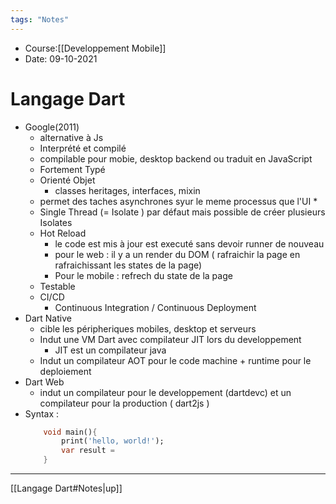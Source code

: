 ```yaml
---
tags: "Notes"
---
```


* Course:[[Developpement Mobile]]
* Date: 09-10-2021 


# Langage Dart
* Google(2011)
	* alternative à Js 
	* Interprété et compilé 
	* compilable pour mobie, desktop backend ou traduit en JavaScript
	* Fortement Typé 
	* Orienté Objet 
		* classes heritages, interfaces, mixin 
	* permet des taches asynchrones syur le meme processus que l'UI
		* 
	* Single Thread (= Isolate ) par défaut mais possible de créer plusieurs Isolates 
	* Hot Reload
		* le code est mis à jour est executé sans devoir runner de nouveau
		* pour le web : il y a un render du DOM ( rafraichir la page en rafraichissant les states de la page)
		* Pour le mobile : refrech du state de la page 
	* Testable 
	* CI/CD
		* Continuous Integration / Continuous Deployment 
* Dart Native
	* cible les péripheriques mobiles, desktop et serveurs 
	* Indut une VM Dart avec compilateur JIT lors du developpement 
		* JIT est un compilateur java 
	* Indut un compilateur AOT pour le code machine + runtime pour le deploiement 
* Dart Web 
	* indut un compilateur pour le developpement (dartdevc) et un compilateur pour la production ( dart2js )
* Syntax : 
	```Dart
		void main(){
			print('hello, world!');
			var result = 
		}
	```



---
[[Langage Dart#Notes|up]]